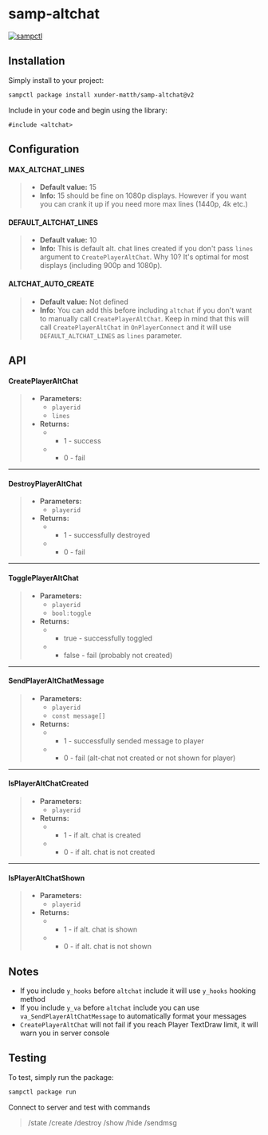 # samp-altchat

[![sampctl](https://img.shields.io/badge/sampctl-samp--altchat-2f2f2f.svg?style=for-the-badge)](https://github.com/xunder-matth/samp-altchat)

## Installation

Simply install to your project:

```bash
sampctl package install xunder-matth/samp-altchat@v2
```

Include in your code and begin using the library:

```pawn
#include <altchat>
```

## Configuration

#### MAX_ALTCHAT_LINES

> -   **Default value:** 15
> -   **Info:** 15 should be fine on 1080p displays. However if you want you can crank it up if you need more max lines (1440p, 4k etc.)

#### DEFAULT_ALTCHAT_LINES

> -   **Default value:** 10
> -   **Info:** This is default alt. chat lines created if you don't pass `lines` argument to `CreatePlayerAltChat`. Why 10? It's optimal for most displays (including 900p and 1080p).

#### ALTCHAT_AUTO_CREATE

> -   **Default value:** Not defined
> -   **Info:** You can add this before including `altchat` if you don't want to manually call `CreatePlayerAltChat`. Keep in mind that this will call `CreatePlayerAltChat` in `OnPlayerConnect` and it will use `DEFAULT_ALTCHAT_LINES` as `lines` parameter.

## API

#### CreatePlayerAltChat

> -   **Parameters:**
>     -   `playerid`
>     -   `lines`
> -   **Returns:**
>     -   -   1 - success
>     -   -   0 - fail

---

#### DestroyPlayerAltChat

> -   **Parameters:**
>     -   `playerid`
> -   **Returns:**
>     -   -   1 - successfully destroyed
>     -   -   0 - fail

---

#### TogglePlayerAltChat

> -   **Parameters:**
>     -   `playerid`
>     -   `bool:toggle`
> -   **Returns:**
>     -   -   true - successfully toggled
>     -   -   false - fail (probably not created)

---

#### SendPlayerAltChatMessage

> -   **Parameters:**
>     -   `playerid`
>     -   `const message[]`
> -   **Returns:**
>     -   -   1 - successfully sended message to player
>     -   -   0 - fail (alt-chat not created or not shown for player)

---

#### IsPlayerAltChatCreated

> -   **Parameters:**
>     -   `playerid`
> -   **Returns:**
>     -   -   1 - if alt. chat is created
>     -   -   0 - if alt. chat is not created

---

#### IsPlayerAltChatShown

> -   **Parameters:**
>     -   `playerid`
> -   **Returns:**
>     -   -   1 - if alt. chat is shown
>     -   -   0 - if alt. chat is not shown

## Notes

-   If you include `y_hooks` before `altchat` include it will use `y_hooks` hooking method
-   If you include `y_va` before `altchat` include you can use `va_SendPlayerAltChatMessage` to automatically format your messages
-   `CreatePlayerAltChat` will not fail if you reach Player TextDraw limit, it will warn you in server console

## Testing

To test, simply run the package:

```bash
sampctl package run
```

Connect to server and test with commands

> /state
> /create
> /destroy
> /show
> /hide
> /sendmsg
